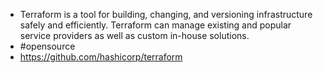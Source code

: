 - Terraform is a tool for building, changing, and versioning infrastructure safely and efficiently. Terraform can manage existing and popular service providers as well as custom in-house solutions.
- #opensource
- https://github.com/hashicorp/terraform